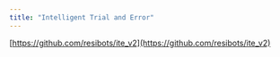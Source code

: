 ```yaml
---
title: "Intelligent Trial and Error"
---
```


[https://github.com/resibots/ite_v2](https://github.com/resibots/ite_v2)

